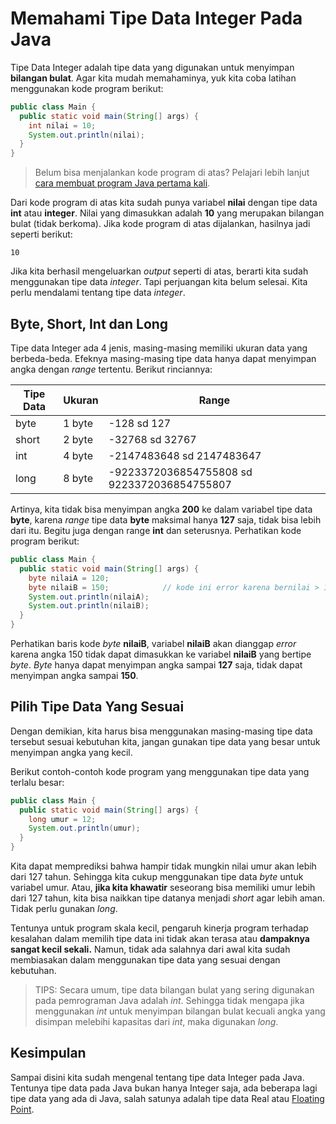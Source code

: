 # Memahami Tipe Data Integer Pada Java

Tipe Data Integer adalah tipe data yang digunakan untuk menyimpan **bilangan bulat**. Agar kita mudah memahaminya, yuk kita coba latihan menggunakan kode program berikut:

```java
public class Main {
  public static void main(String[] args) {
    int nilai = 10;
    System.out.println(nilai);
  }
}
```

> Belum bisa menjalankan kode program di atas? Pelajari lebih lanjut [cara membuat program Java pertama kali](../bab01-memulai-java/05-cara-membuat-program-hello-world-menggunakan-java.md).

Dari kode program di atas kita sudah punya variabel **nilai** dengan tipe data **int** atau **integer**. Nilai yang dimasukkan adalah **10** yang merupakan bilangan bulat (tidak berkoma). Jika kode program di atas dijalankan, hasilnya jadi seperti berikut:

```shell
10
```

Jika kita berhasil mengeluarkan *output* seperti di atas, berarti kita sudah menggunakan tipe data *integer*. Tapi perjuangan kita belum selesai. Kita perlu mendalami tentang tipe data *integer*.

## Byte, Short, Int dan Long

Tipe data Integer ada 4 jenis, masing-masing memiliki ukuran data yang berbeda-beda. Efeknya masing-masing tipe data hanya dapat menyimpan angka dengan *range* tertentu. Berikut rinciannya:

| Tipe Data | Ukuran | Range                                       |
| --------- | ------ | ------------------------------------------- |
| byte      | 1 byte | -128 sd 127                                 |
| short     | 2 byte | -32768 sd 32767                             |
| int       | 4 byte | -2147483648 sd 2147483647                   |
| long      | 8 byte | -9223372036854755808 sd 9223372036854755807 |

Artinya, kita tidak bisa menyimpan angka **200** ke dalam variabel tipe data **byte**, karena *range* tipe data **byte** maksimal hanya **127** saja, tidak bisa lebih dari itu. Begitu juga dengan range **int** dan seterusnya. Perhatikan kode program berikut:

```java
public class Main {
  public static void main(String[] args) {
    byte nilaiA = 120;
    byte nilaiB = 150;            // kode ini error karena bernilai > 127
    System.out.println(nilaiA);
    System.out.println(nilaiB);
  }
}
```

Perhatikan baris kode *byte* **nilaiB**, variabel **nilaiB** akan dianggap *error* karena angka 150 tidak dapat dimasukkan ke variabel **nilaiB** yang bertipe *byte*. *Byte* hanya dapat menyimpan angka sampai **127** saja, tidak dapat menyimpan angka sampai **150**.

## Pilih Tipe Data Yang Sesuai

Dengan demikian, kita harus bisa menggunakan masing-masing tipe data tersebut sesuai kebutuhan kita, jangan gunakan tipe data yang besar untuk menyimpan angka yang kecil.

Berikut contoh-contoh kode program yang menggunakan tipe data yang terlalu besar:

```java
public class Main {
  public static void main(String[] args) {
    long umur = 12;
    System.out.println(umur);
  }
}
```

Kita dapat memprediksi bahwa hampir tidak mungkin nilai umur akan lebih dari 127 tahun. Sehingga kita cukup menggunakan tipe data *byte* untuk variabel umur. Atau, **jika kita khawatir** seseorang bisa memiliki umur lebih dari 127 tahun, kita bisa naikkan tipe datanya menjadi *short* agar lebih aman. Tidak perlu gunakan *long*.

Tentunya untuk program skala kecil, pengaruh kinerja program terhadap kesalahan dalam memilih tipe data ini tidak akan terasa atau **dampaknya sangat kecil sekali.** Namun, tidak ada salahnya dari awal kita sudah membiasakan dalam menggunakan tipe data yang sesuai dengan kebutuhan.

> TIPS: Secara umum, tipe data bilangan bulat yang sering digunakan pada pemrograman Java adalah *int*. Sehingga tidak mengapa jika menggunakan *int* untuk menyimpan bilangan bulat kecuali angka yang disimpan melebihi kapasitas dari *int*, maka digunakan *long*.

## Kesimpulan

Sampai disini kita sudah mengenal tentang tipe data Integer pada Java. Tentunya tipe data pada Java bukan hanya Integer saja, ada beberapa lagi tipe data yang ada di Java, salah satunya adalah tipe data Real atau [Floating Point](03-memahami-tipe-data-floating-point.md).
